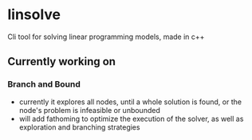 # linsolve
Cli tool for solving linear programming models, made in c++

## Currently working on
### Branch and Bound
* currently it explores all nodes, until a whole solution is found, or the node's problem is infeasible or unbounded
* will add fathoming to optimize the execution of the solver, as well as exploration and branching strategies
